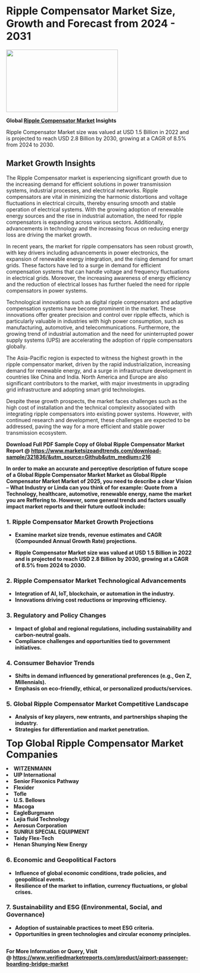 <H1>Ripple Compensator Market Size, Growth and Forecast from 2024 - 2031</H1><img class="aligncenter size-medium wp-image-584254" src="https://thirdeyenews.in/wp-content/uploads/2024/09/Global-Market-Research-300x168.jpeg" alt="" width="300" height="168" /><p><strong>Global&nbsp;<a href="https://www.marketsizeandtrends.com/download-sample/321836/&amp;utm_source=Github&utm_medium=216">Ripple Compensator Market</a> Insights</strong></p><p>Ripple Compensator Market size was valued at USD 1.5 Billion in 2022 and is projected to reach USD 2.8 Billion by 2030, growing at a CAGR of 8.5% from 2024 to 2030.</p><p><h2>Market Growth Insights</h2> <p>The Ripple Compensator market is experiencing significant growth due to the increasing demand for efficient solutions in power transmission systems, industrial processes, and electrical networks. Ripple compensators are vital in minimizing the harmonic distortions and voltage fluctuations in electrical circuits, thereby ensuring smooth and stable operation of electrical systems. With the growing adoption of renewable energy sources and the rise in industrial automation, the need for ripple compensators is expanding across various sectors. Additionally, advancements in technology and the increasing focus on reducing energy loss are driving the market growth.</p> <p><strong></strong></p> <p>In recent years, the market for ripple compensators has seen robust growth, with key drivers including advancements in power electronics, the expansion of renewable energy integration, and the rising demand for smart grids. These factors have led to a surge in demand for efficient compensation systems that can handle voltage and frequency fluctuations in electrical grids. Moreover, the increasing awareness of energy efficiency and the reduction of electrical losses has further fueled the need for ripple compensators in power systems.</p> <p>Technological innovations such as digital ripple compensators and adaptive compensation systems have become prominent in the market. These innovations offer greater precision and control over ripple effects, which is particularly valuable in industries with high power consumption, such as manufacturing, automotive, and telecommunications. Furthermore, the growing trend of industrial automation and the need for uninterrupted power supply systems (UPS) are accelerating the adoption of ripple compensators globally.</p> <p>The Asia-Pacific region is expected to witness the highest growth in the ripple compensator market, driven by the rapid industrialization, increasing demand for renewable energy, and a surge in infrastructure development in countries like China and India. North America and Europe are also significant contributors to the market, with major investments in upgrading grid infrastructure and adopting smart grid technologies.</p> <p>Despite these growth prospects, the market faces challenges such as the high cost of installation and the technical complexity associated with integrating ripple compensators into existing power systems. However, with continued research and development, these challenges are expected to be addressed, paving the way for a more efficient and stable power transmission ecosystem.</p> <p><strong></p><p><span class=""><strong>Download Full PDF Sample Copy of Global Ripple Compensator Market Report</strong> @ <a href="https://www.marketsizeandtrends.com/download-sample/321836/&amp;utm_source=Github&utm_medium=216" target="_blank">https://www.marketsizeandtrends.com/download-sample/321836/&amp;utm_source=Github&utm_medium=216</a></span></p><p>In order to make an accurate and perceptive description of future scope of a Global&nbsp;Ripple Compensator Market Market as Global&nbsp;Ripple Compensator Market Market of 2025, you need to describe a clear Vision &ndash; What Industry or Linda can you think of for example: Quote from a Technology, healthcare, automotive, renewable energy, name the market you are Reffering to. However, some general trends and factors usually impact market reports and their future outlook include:</p><h3>1.&nbsp;<strong>Ripple Compensator Market Growth Projections</strong></h3><ul><li>Examine market size trends, revenue estimates and CAGR (Compounded Annual Growth Rate) projections.</li><li><p>Ripple Compensator Market size was valued at USD 1.5 Billion in 2022 and is projected to reach USD 2.8 Billion by 2030, growing at a CAGR of 8.5% from 2024 to 2030.</p></li></ul><h3>2.&nbsp;<strong>Ripple Compensator Market Technological Advancements</strong></h3><ul><li>Integration of AI, IoT, blockchain, or automation in the industry.</li><li>Innovations driving cost reductions or improving efficiency.</li></ul><h3>3.&nbsp;<strong>Regulatory and Policy Changes</strong></h3><ul><li>Impact of global and regional regulations, including sustainability and carbon-neutral goals.</li><li>Compliance challenges and opportunities tied to government initiatives.</li></ul><h3>4.&nbsp;<strong>Consumer Behavior Trends</strong></h3><ul><li>Shifts in demand influenced by generational preferences (e.g., Gen Z, Millennials).</li><li>Emphasis on eco-friendly, ethical, or personalized products/services.</li></ul><h3>5.&nbsp;<strong>Global Ripple Compensator Market Competitive Landscape</strong></h3><ul><li>Analysis of key players, new entrants, and partnerships shaping the industry.</li><li>Strategies for differentiation and market penetration.</li></ul><p data-pm-slice="1 1 []"><span style="color: inherit; font-family: inherit; font-size: 25px;">Top Global Ripple Compensator Market Companies</span></p><div class="" data-test-id=""><p><li>WITZENMANN</li><li> UIP International</li><li> Senior Flexonics Pathway</li><li> Flexider</li><li> Tofle</li><li> U.S. Bellows</li><li> Macoga</li><li> EagleBurgmann</li><li> Lejia fluid Technology</li><li> Aerosun Corporation</li><li> SUNRUI SPECIAL EQUIPMENT</li><li> Taidy Flex-Tech</li><li> Henan Shunying New Energy</li></p></div><h3>6.&nbsp;<strong>Economic and Geopolitical Factors</strong></h3><ul><li>Influence of global economic conditions, trade policies, and geopolitical events.</li><li>Resilience of the market to inflation, currency fluctuations, or global crises.</li></ul><h3>7.&nbsp;<strong>Sustainability and ESG (Environmental, Social, and Governance)</strong></h3><ul><li>Adoption of sustainable practices to meet ESG criteria.</li><li>Opportunities in green technologies and circular economy principles.</li></ul><h2><strong style="font-size: 14px;">For More Information or Query, Visit @&nbsp;</strong><a style="background-color: #ffffff; font-size: 14px;" href="https://www.marketsizeandtrends.com/report/ripple-compensator-market/" target="_blank">https://www.verifiedmarketreports.com/product/airport-passenger-boarding-bridge-market</a></h2>
